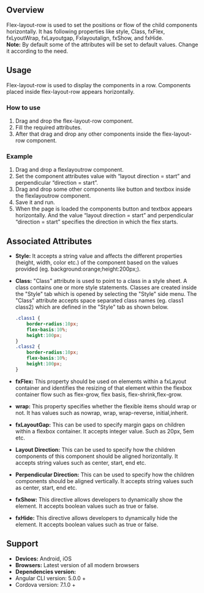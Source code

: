 ## Overview
Flex-layout-row is used to set the positions or flow of the child components horizontally. It has following properties like style, Class, fxFlex, fxLyoutWrap, fxLayoutgap, Fxlayoutalign, fxShow, and fxHide.  
**Note:** By default some of the attributes will be set to default values. Change it according to the need.
## Usage
Flex-layout-row is used to display the components in a row. Components placed inside flex-layout-row appears horizontally.
### How to use
1. Drag and drop the flex-layout-row component.
2. Fill the required attributes. 
3. After that drag and drop any other components inside the flex-layout-row component.

### Example 

1. Drag and drop a flexlayoutrow component.
2. Set the component attributes value with “layout direction = start” and perpendicular “direction = start”.
3. Drag and drop some other components like button and textbox inside the flexlayoutrow component.
4. Save it and run.
5. When the page is loaded the components button and textbox appears horizontally. And the value “layout direction = start” and perpendicular “direction = start” specifies the direction in which the flex starts.

## Associated Attributes 
- **Style:** It accepts a string value and affects the different properties (height, width, color etc.) of the component based on the values provided (eg. background:orange;height:200px;).

- **Class:** "Class" attribute is used to point to a class in a style sheet. A class contains one or more style statements. Classes are created inside the "Style" tab which is opened by selecting the "Style" side menu. The "Class" attribute accepts space separated class names (eg. class1 class2) which are defined in the "Style" tab as shown below.
    ```css
    .class1 {
        border-radius:10px;
        flex-basis:10%;
        height:100px;
    }
    .class2 {
        border-radius:10px;
        flex-basis:10%;
        height:100px;
    }
    
    ```
- **fxFlex:** This property should be used on elements within a fxLayout container and identifies the resizing of that element within the flexbox container flow such as flex-grow, flex basis, flex-shrink,flex-grow.
- **wrap:** This property specifies whether the flexible items should wrap or not. It has values such as nowrap, wrap, wrap-reverse, initial,inherit.
- **fxLayoutGap:** This can be used to specify margin gaps on children within a flexbox container. It accepts integer value. Such as 20px, 5em etc.
- **Layout Direction:** This can be used to specify how the children components of this component should be aligned horizontally. It accepts string values such as center, start, end etc.
- **Perpendicular  Direction:** This can be used to specify how the children components should be aligned vertically. It accepts string values such as center, start, end etc.
- **fxShow:** This directive allows developers to dynamically show the element. It accepts boolean values such as true or false.
- **fxHide:** This directive allows developers to dynamically hide the element. It accepts boolean values such as true or false.
## Support
- **Devices:** Android, iOS
- **Browsers:**  Latest version of all modern browsers
- **Dependencies version:** 
- Angular CLI version: 5.0.0 + 
- Cordova version: 7.1.0 + 
